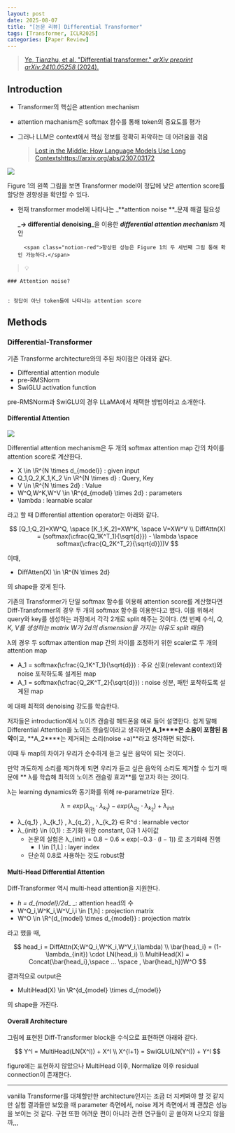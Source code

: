 ```yaml
---
layout: post
date: 2025-08-07
title: "[논문 리뷰] Differential Transformer"
tags: [Transformer, ICLR2025]
categories: [Paper Review]
---
```


> [Ye, Tianzhu, et al. "Differential transformer." ](https://arxiv.org/abs/2410.05258)[_arXiv preprint arXiv:2410.05258_](https://arxiv.org/abs/2410.05258)[ (2024).](https://arxiv.org/abs/2410.05258)



## Introduction

- Transformer의 핵심은 attention mechanism
- attention machanism은 softmax 함수를 통해 token의 중요도를 평가
- 그러나 LLM은 context에서 핵심 정보를 정확히 파악하는 데 어려움을 겪음

	> [Lost in the Middle: How Language Models Use Long Contextshttps://arxiv.org/abs/2307.03172](https://arxiv.org/abs/2307.03172)


![](https://prod-files-secure.s3.us-west-2.amazonaws.com/542b861c-36a8-4051-84e5-8804b6728dba/9083ea56-691a-4752-ae26-47f403431ac8/image.png?X-Amz-Algorithm=AWS4-HMAC-SHA256&X-Amz-Content-Sha256=UNSIGNED-PAYLOAD&X-Amz-Credential=ASIAZI2LB466YL3H36Q3%2F20250808%2Fus-west-2%2Fs3%2Faws4_request&X-Amz-Date=20250808T200110Z&X-Amz-Expires=3600&X-Amz-Security-Token=IQoJb3JpZ2luX2VjEHQaCXVzLXdlc3QtMiJIMEYCIQDdJcPh9FXaz7CtQOVCznzKUcmXKnQ7BH%2ByBSyX34IZFAIhAP8%2B0kZ6SS1gAQcWYeHMlgh5SMmHeo33t9pASB%2F%2BWbseKogECK3%2F%2F%2F%2F%2F%2F%2F%2F%2F%2FwEQABoMNjM3NDIzMTgzODA1IgzZ402wsPoBMn808nsq3ANXxvE1Dik8%2BNZxSiDZSjPz1OpIf4jcglmHHT0MvHzyf6jk1WxEKaCDNRx%2BgYfhy%2Fzgd2RZHfpJWkKl1XsFD1NCpLKndj4SMKkE3E%2BQnhMn60zLGshRQwEPWCMT%2Ft9Stjx91ezxKL1XnhVprzix1OFWaRjvfgVfhOvCIKJRiDyAN7oTlVsAlHBbLOD5lw2hGVjUdnEJnS1k9f1KKlLFTBl3qOihj%2Fp6ijsVFSxbhc6g0LQkHzV3ZR9f8U8x5dKJIVwwtwHcugdPMuWD7CMSk79zI5Y%2BnWIih2f4SRA18fyWKiF6lFZ2PRukRhmfQ4XGnV93XSMYIA26MhfyVj4RZBtEs9H964HgTY4sLGwggmLWtDTv%2F1O5FFNxtXP1DBNjsQ3h47vgIHeTkek7m%2BZzSUMkELlAMHF3LPGzX5Gx1%2B6iYS4VUXydCePH63ZLiEc3F27mvfW51JuwaI8ErsQsrMCZ1HpeFLTu6BWx8oyErVPuz4d%2FME%2FtCAariCMo1mQJ910arFWg8jxoBpTdZrNAS5VjmpFnbWYE12MpA7K%2BXVx9bU%2Fqk89HLfDiw5LY2csp%2BEtPagufCaGeHlmMHVIZeoZ5BccuGi8lfgOPEPauVRSf2blfQ6uLXFZ20Bl2ejCIn9nEBjqkAb8R8Cs%2FwOIPvm9%2Ff3vJ%2BKH9kcYm1u1oB2EsAlp34SDx8OysP62MnXlfDKAL7ECL1bgmDHHdinJ577bs7JrmXIqlv8HeYa3Un4asRZzHtM1XEtlAs8Cumf7Xf7K5V6MIK%2FjU73zFIQXfB%2B1nSwYlcjXVZ5GQjCCNFUfHuj6gMrEQ8%2BNX95Efj42Yk3588lYNo2qPB1wUTKl2iwPzfds46tE2k69a&X-Amz-Signature=43d0e13dd489caadae72aef2798f528db3c5a7e95c2f4911a7f43331d3b4e47d&X-Amz-SignedHeaders=host&x-amz-checksum-mode=ENABLED&x-id=GetObject)


Figure 1의 왼쪽 그림을 보면 Transformer model이 정답에 낮은 attention score를 할당한 경향성을 확인할 수 있다.

- 현재 transformer model에 나타나는 _**attention noise **_문제 해결 필요성

	_**→ differential denoising**_을 이용한 _**differential attention mechanism**_ 제안


		<span class="notion-red">향상된 성능은 Figure 1의 두 세번째 그림 통해 확인 가능하다.</span>


> 💡 


	### Attention noise?


	: 정답이 아닌 token들에 나타나는 attention score



## Methods



### Differential-Transformer


기존 Transforme architecture와의 주된 차이점은 아래와 같다.

- Differential attention module
- pre-RMSNorm
- SwiGLU activation function

pre-RMSNorm과 SwiGLU의 경우 LLaMA에서 채택한 방법이라고 소개한다.



#### Differential Attention


![](https://prod-files-secure.s3.us-west-2.amazonaws.com/542b861c-36a8-4051-84e5-8804b6728dba/116d70b2-1963-4810-9167-f4c7d8a06e8f/image.png?X-Amz-Algorithm=AWS4-HMAC-SHA256&X-Amz-Content-Sha256=UNSIGNED-PAYLOAD&X-Amz-Credential=ASIAZI2LB466YL3H36Q3%2F20250808%2Fus-west-2%2Fs3%2Faws4_request&X-Amz-Date=20250808T200110Z&X-Amz-Expires=3600&X-Amz-Security-Token=IQoJb3JpZ2luX2VjEHQaCXVzLXdlc3QtMiJIMEYCIQDdJcPh9FXaz7CtQOVCznzKUcmXKnQ7BH%2ByBSyX34IZFAIhAP8%2B0kZ6SS1gAQcWYeHMlgh5SMmHeo33t9pASB%2F%2BWbseKogECK3%2F%2F%2F%2F%2F%2F%2F%2F%2F%2FwEQABoMNjM3NDIzMTgzODA1IgzZ402wsPoBMn808nsq3ANXxvE1Dik8%2BNZxSiDZSjPz1OpIf4jcglmHHT0MvHzyf6jk1WxEKaCDNRx%2BgYfhy%2Fzgd2RZHfpJWkKl1XsFD1NCpLKndj4SMKkE3E%2BQnhMn60zLGshRQwEPWCMT%2Ft9Stjx91ezxKL1XnhVprzix1OFWaRjvfgVfhOvCIKJRiDyAN7oTlVsAlHBbLOD5lw2hGVjUdnEJnS1k9f1KKlLFTBl3qOihj%2Fp6ijsVFSxbhc6g0LQkHzV3ZR9f8U8x5dKJIVwwtwHcugdPMuWD7CMSk79zI5Y%2BnWIih2f4SRA18fyWKiF6lFZ2PRukRhmfQ4XGnV93XSMYIA26MhfyVj4RZBtEs9H964HgTY4sLGwggmLWtDTv%2F1O5FFNxtXP1DBNjsQ3h47vgIHeTkek7m%2BZzSUMkELlAMHF3LPGzX5Gx1%2B6iYS4VUXydCePH63ZLiEc3F27mvfW51JuwaI8ErsQsrMCZ1HpeFLTu6BWx8oyErVPuz4d%2FME%2FtCAariCMo1mQJ910arFWg8jxoBpTdZrNAS5VjmpFnbWYE12MpA7K%2BXVx9bU%2Fqk89HLfDiw5LY2csp%2BEtPagufCaGeHlmMHVIZeoZ5BccuGi8lfgOPEPauVRSf2blfQ6uLXFZ20Bl2ejCIn9nEBjqkAb8R8Cs%2FwOIPvm9%2Ff3vJ%2BKH9kcYm1u1oB2EsAlp34SDx8OysP62MnXlfDKAL7ECL1bgmDHHdinJ577bs7JrmXIqlv8HeYa3Un4asRZzHtM1XEtlAs8Cumf7Xf7K5V6MIK%2FjU73zFIQXfB%2B1nSwYlcjXVZ5GQjCCNFUfHuj6gMrEQ8%2BNX95Efj42Yk3588lYNo2qPB1wUTKl2iwPzfds46tE2k69a&X-Amz-Signature=6cf038ca7b06c7c3b783b4bb383260107026273ab946b701dbcb5ac5f892e0ba&X-Amz-SignedHeaders=host&x-amz-checksum-mode=ENABLED&x-id=GetObject)


Differential attention mechanism은 두 개의 softmax attention map 간의 차이를 attention score로 계산한다.

- X \in \R^{N \times d\_{model}} : given input
- Q\_1,Q\_2,K\_1,K\_2 \in \R^{N \times d} : Query, Key
- V \in \R^{N \times 2d} : Value
- W^Q,W^K,W^V \in \R^{d\_{model} \times 2d} : parameters
- \lambda : learnable scalar

라고 할 때 Differential attention operator는 아래와 같다.


$$
[Q_1;Q_2]=XW^Q, \space [K_1;K_2]=XW^K, \space V=XW^V \\
DiffAttn(X) = (softmax(\cfrac{Q_1K^T_1}{\sqrt{d}}) - \lambda \space softmax(\cfrac{Q_2K^T_2}{\sqrt{d}}))V
$$


이때,

- DiffAtten(X) \in \R^{N \times 2d}

의 shape을 갖게 된다.


기존의 Transformer가 단일 softmax 함수를 이용해 attention score를 계산했다면 Diff-Transformer의 경우 두 개의 softmax 함수를 이용한다고 했다. 이를 위해서 query와 key를 생성하는 과정에서 각각 2개로 split 해주는 것이다. <span class="notion-red">(첫 번째 수식, </span><span class="notion-red">_Q, K, V를 생성하는 matrix W가 2d의 dismension을 가지는 이유도 split 때문_</span><span class="notion-red">)</span>


 λ의 경우 두 softmax attention map 간의 차이를 조정하기 위한 scaler로 두 개의 attention map

- A\_1 = softmax(\cfrac{Q\_1K^T\_1}{\sqrt{d}}) : 주요 신호(relevant context)와 noise 포착하도록 설계된 map
- A\_1 = softmax(\cfrac{Q\_2K^T\_2}{\sqrt{d}}) : noise 성분, 패턴 포착하도록 설계된 map 

에 대해 최적의 denoising 강도를 학습한다.


저자들은 introduction에서 노이즈 캔슬링 헤드폰을 예로 들어 설명한다. 쉽게 말해 Differential Attention을 노이즈 캔슬링이라고 생각하면 **A\_1****은 소음이 포함된 음악**이고, **A\_2****는 제거되는 소리(noise +a)**라고 생각하면 되겠다. 


이때 두 map의 차이가 우리가 순수하게 듣고 싶은 음악이 되는 것이다. 


만약 과도하게 소리를 제거하게 되면 우리가 듣고 싶은 음악의 소리도 제거할 수 있기 때문에 ** λ를 학습해 최적의 노이즈 캔슬링 효과**를 얻고자 하는 것이다.


λ는 learning dynamics와 동기화를 위해 re-parametrize 된다.


$$
\lambda = exp(\lambda_{q_1} \cdot \lambda_{k_1}) - exp(\lambda_{q_2} \cdot \lambda_{k_2}) + \lambda_{init}
$$

- λ\_{q\_1} , λ\_{k\_1} , λ\_{q\_2} , λ\_{k\_2} ∈ R^d : learnable vector
- λ\_{init} \in (0,1) : 초기화 위한 constant, 0과 1 사이값
	- 논문의 실험은 λ\_{init} = 0.8 − 0.6 × exp(−0.3 · (l − 1)) 로 초기화해 진행
		- l \in [1,L] : layer index
	- 단순히 0.8로 사용하는 것도 robust함


#### **Multi-Head Differential Attention**


Diff-Transformer 역시 multi-head attention을 지원한다.

- _h = d\_{model}/2d__ _: attention head의 수
- W^Q\_i,W^K\_i,W^V\_i,i \in [1,h] : projection matrix
- W^O \in \R^{d\_{model} \times d\_{model}} : projection matrix

라고 했을 때,


$$
head_i = DiffAttn(X;W^Q_i,W^K_i,W^V_i,\lambda) \\
\bar{head_i} = (1-\lambda_{init}) \cdot LN(head_i) \\
MultiHead(X) = Concat(\bar{head_i},\space ... \space , \bar{head_h})W^O
$$


결과적으로 output은

- MultiHead(X) \in \R^{d\_{model} \times d\_{model}}

의 shape을 가진다.



#### Overall Architecture


그림에 표현된 Diff-Transformer block을 수식으로 표현하면 아래와 같다.


$$
Y^l = MultiHead(LN(X^l)) + X^l \\
X^{l+1} = SwiGLU(LN(Y^l)) + Y^l
$$


figure에는 표현하지 않았으나 MultiHead 이후, Normalize 이후 residual connection이 존재한다.


---


vanilla Transformer를 대체할만한 architecture인지는 조금 더 지켜봐야 할 것 같지만 실험 결과들만 보았을 때 parameter 측면에서, noise 제거 측면에서 꽤 괜찮은 성능을 보이는 것 같다. 구현 또한 어려운 편이 아니라 관련 연구들이 곧 쏟아져 나오지 않을까,,,

